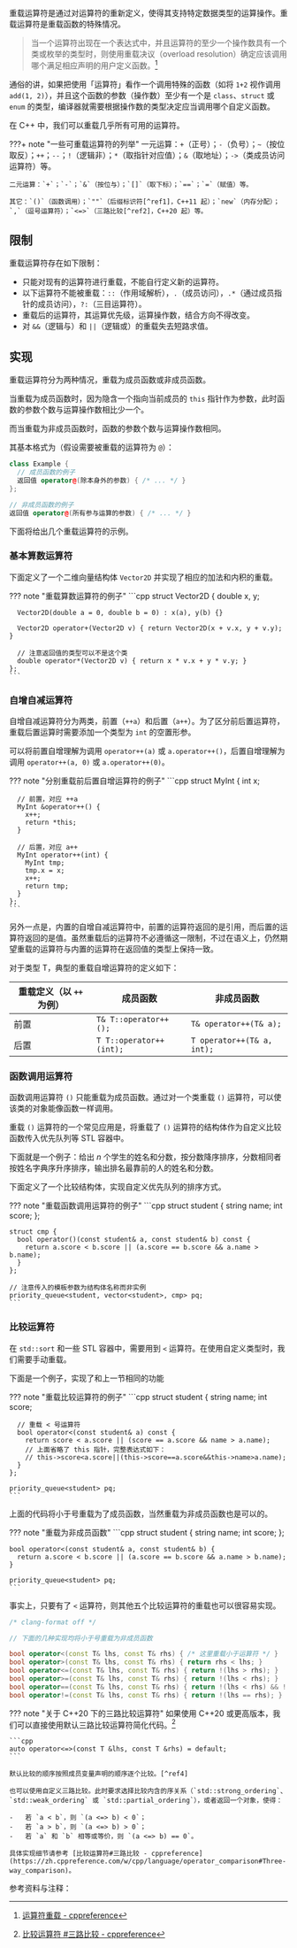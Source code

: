 重载运算符是通过对运算符的重新定义，使得其支持特定数据类型的运算操作。重载运算符是重载函数的特殊情况。

> 当一个运算符出现在一个表达式中，并且运算符的至少一个操作数具有一个类或枚举的类型时，则使用重载决议（overload resolution）确定应该调用哪个满足相应声明的用户定义函数。[^ref1]

通俗的讲，如果把使用「运算符」看作一个调用特殊的函数（如将 `1+2` 视作调用 `add(1, 2)`），并且这个函数的参数（操作数）至少有一个是 `class`、`struct` 或 `enum` 的类型，编译器就需要根据操作数的类型决定应当调用哪个自定义函数。

在 C++ 中，我们可以重载几乎所有可用的运算符。

???+ note "一些可重载运算符的列举"
    一元运算：`+`（正号）；`-`（负号）；`~`（按位取反）；`++`；`--`；`!`（逻辑非）；`*`（取指针对应值）；`&`（取地址）；`->`（类成员访问运算符）等。
    
    二元运算：`+`；`-`；`&`（按位与）；`[]`（取下标）；`==`；`=`（赋值）等。
    
    其它：`()`（函数调用）；`""`（后缀标识符[^ref1]，C++11 起）；`new`（内存分配）；`,`（逗号运算符）；`<=>`（三路比较[^ref2]，C++20 起）等。

## 限制

重载运算符存在如下限制：

-   只能对现有的运算符进行重载，不能自行定义新的运算符。
-   以下运算符不能被重载：`::`（作用域解析），`.`（成员访问），`.*`（通过成员指针的成员访问），`?:`（三目运算符）。
-   重载后的运算符，其运算优先级，运算操作数，结合方向不得改变。
-   对 `&&`（逻辑与）和 `||`（逻辑或）的重载失去短路求值。

## 实现

重载运算符分为两种情况，重载为成员函数或非成员函数。

当重载为成员函数时，因为隐含一个指向当前成员的 `this` 指针作为参数，此时函数的参数个数与运算操作数相比少一个。

而当重载为非成员函数时，函数的参数个数与运算操作数相同。

其基本格式为（假设需要被重载的运算符为 `@`）：

```cpp
class Example {
  // 成员函数的例子
  返回值 operator@(除本身外的参数) { /* ... */ }
};

// 非成员函数的例子
返回值 operator@(所有参与运算的参数) { /* ... */ }
```

下面将给出几个重载运算符的示例。

### 基本算数运算符

下面定义了一个二维向量结构体 `Vector2D` 并实现了相应的加法和内积的重载。

??? note "重载算数运算符的例子"
    ```cpp
    struct Vector2D {
      double x, y;
    
      Vector2D(double a = 0, double b = 0) : x(a), y(b) {}
    
      Vector2D operator+(Vector2D v) { return Vector2D(x + v.x, y + v.y); }
    
      // 注意返回值的类型可以不是这个类
      double operator*(Vector2D v) { return x * v.x + y * v.y; }
    };
    ```

### 自增自减运算符

自增自减运算符分为两类，前置（`++a`）和后置（`a++`）。为了区分前后置运算符，重载后置运算时需要添加一个类型为 `int` 的空置形参。

可以将前置自增理解为调用 `operator++(a)` 或 `a.operator++()`，后置自增理解为调用 `operator++(a, 0)` 或 `a.operator++(0)`。

??? note "分别重载前后置自增运算符的例子"
    ```cpp
    struct MyInt {
      int x;
    
      // 前置，对应 ++a
      MyInt &operator++() {
        x++;
        return *this;
      }
    
      // 后置，对应 a++
      MyInt operator++(int) {
        MyInt tmp;
        tmp.x = x;
        x++;
        return tmp;
      }
    };
    ```

另外一点是，内置的自增自减运算符中，前置的运算符返回的是引用，而后置的运算符返回的是值。虽然重载后的运算符不必遵循这一限制，不过在语义上，仍然期望重载的运算符与内置的运算符在返回值的类型上保持一致。

对于类型 T，典型的重载自增运算符的定义如下：

| 重载定义（以 `++` 为例） | 成员函数                    | 非成员函数                      |
| --------------- | ----------------------- | -------------------------- |
| 前置              | `T& T::operator++();`   | `T& operator++(T& a);`     |
| 后置              | `T T::operator++(int);` | `T operator++(T& a, int);` |

### 函数调用运算符

函数调用运算符 `()` 只能重载为成员函数。通过对一个类重载 `()` 运算符，可以使该类的对象能像函数一样调用。

重载 `()` 运算符的一个常见应用是，将重载了 `()` 运算符的结构体作为自定义比较函数传入优先队列等 STL 容器中。

下面就是一个例子：给出 $n$ 个学生的姓名和分数，按分数降序排序，分数相同者按姓名字典序升序排序，输出排名最靠前的人的姓名和分数。

下面定义了一个比较结构体，实现自定义优先队列的排序方式。

??? note "重载函数调用运算符的例子"
    ```cpp
    struct student {
      string name;
      int score;
    };
    
    struct cmp {
      bool operator()(const student& a, const student& b) const {
        return a.score < b.score || (a.score == b.score && a.name > b.name);
      }
    };
    
    // 注意传入的模板参数为结构体名称而非实例
    priority_queue<student, vector<student>, cmp> pq;
    ```

### 比较运算符

在 `std::sort` 和一些 STL 容器中，需要用到 `<` 运算符。在使用自定义类型时，我们需要手动重载。

下面是一个例子，实现了和上一节相同的功能

??? note "重载比较运算符的例子"
    ```cpp
    struct student {
      string name;
      int score;
    
      // 重载 < 号运算符
      bool operator<(const student& a) const {
        return score < a.score || (score == a.score && name > a.name);
        // 上面省略了 this 指针，完整表达式如下：
        // this->score<a.score||(this->score==a.score&&this->name>a.name);
      }
    };
    
    priority_queue<student> pq;
    ```

上面的代码将小于号重载为了成员函数，当然重载为非成员函数也是可以的。

??? note "重载为非成员函数"
    ```cpp
    struct student {
      string name;
      int score;
    };
    
    bool operator<(const student& a, const student& b) {
      return a.score < b.score || (a.score == b.score && a.name > b.name);
    }
    
    priority_queue<student> pq;
    ```

事实上，只要有了 `<` 运算符，则其他五个比较运算符的重载也可以很容易实现。

```cpp
/* clang-format off */

// 下面的几种实现均将小于号重载为非成员函数

bool operator<(const T& lhs, const T& rhs) { /* 这里重载小于运算符 */ }
bool operator>(const T& lhs, const T& rhs) { return rhs < lhs; }
bool operator<=(const T& lhs, const T& rhs) { return !(lhs > rhs); }
bool operator>=(const T& lhs, const T& rhs) { return !(lhs < rhs); }
bool operator==(const T& lhs, const T& rhs) { return !(lhs < rhs) && !(lhs > rhs); }
bool operator!=(const T& lhs, const T& rhs) { return !(lhs == rhs); }
```

??? note "关于 C++20 下的三路比较运算符"
    如果使用 C++20 或更高版本，我们可以直接使用默认三路比较运算符简化代码。[^ref3]
    
    ```cpp
    auto operator<=>(const T &lhs, const T &rhs) = default;
    ```
    
    默认比较的顺序按照成员变量声明的顺序逐个比较。[^ref4]
    
    也可以使用自定义三路比较。此时要求选择比较内含的序关系（`std::strong_ordering`、`std::weak_ordering` 或 `std::partial_ordering`），或者返回一个对象，使得：
    
    -   若 `a < b`，则 `(a <=> b) < 0`；
    -   若 `a > b`，则 `(a <=> b) > 0`；
    -   若 `a` 和 `b` 相等或等价，则 `(a <=> b) == 0`。

    具体实现细节请参考 [比较运算符#三路比较 - cppreference](https://zh.cppreference.com/w/cpp/language/operator_comparison#Three-way_comparison)。

参考资料与注释：

[^ref1]: [运算符重载 - cppreference](https://zh.cppreference.com/w/cpp/language/operators)

[^ref2]: [用户定义字面量 - cppreference](https://zh.cppreference.com/w/cpp/language/user_literal)

[^ref3]: [比较运算符 #三路比较 - cppreference](https://zh.cppreference.com/w/cpp/language/operator_comparison#.E4.B8.89.E8.B7.AF.E6.AF.94.E8.BE.83)

[^ref4]: [默认比较 - cppreference](https://zh.cppreference.com/w/cpp/language/default_comparisons)
